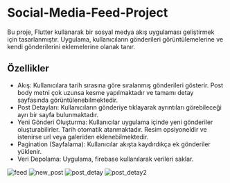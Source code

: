 # Social-Media-Feed-Project

Bu proje, Flutter kullanarak bir sosyal medya akış uygulaması geliştirmek için tasarlanmıştır. Uygulama, kullanıcıların gönderileri görüntülemelerine ve kendi gönderilerini eklemelerine olanak tanır.

## Özellikler
- Akış: Kullanıcılara tarih sırasına göre sıralanmış gönderileri gösterir. Post body metni çok uzunsa kesme yapılmaktadır ve tamamı detay sayfasında görüntülenebilmektedir.
- Post Detayları: Kullanıcıların gönderiye tıklayarak ayrıntıları görebileceği ayrı bir sayfa bulunmaktadır.
- Yeni Gönderi Oluşturma: Kullanıcılar uygulama içinde yeni gönderiler oluşturabilirler. Tarih otomatik atanmaktadır. Resim opsiyoneldir ve istenirse url veya galeriden eklenebilmektedir.
- Pagination (Sayfalama): Kullanıcılar akışta kaydırdıkça ek gönderiler yüklenir.
- Veri Depolama: Uygulama, firebase kullanılarak verileri saklar.

  
![feed](https://github.com/havva-nur-ezginci/Social-Media-Feed-Project/assets/62055621/8f687abb-2e12-47d0-a2af-2eb9ad808701) 
![new_post](https://github.com/havva-nur-ezginci/Social-Media-Feed-Project/assets/62055621/11a3914b-ad61-44de-8e3a-715129ffe2b9) 
![post_detay](https://github.com/havva-nur-ezginci/Social-Media-Feed-Project/assets/62055621/51b8e7bd-625a-4fc2-9567-2e730beb8ef2) 
![post_detay2](https://github.com/havva-nur-ezginci/Social-Media-Feed-Project/assets/62055621/ac6da9bd-0970-42ad-9f7c-c3bd52b5fcdb)
